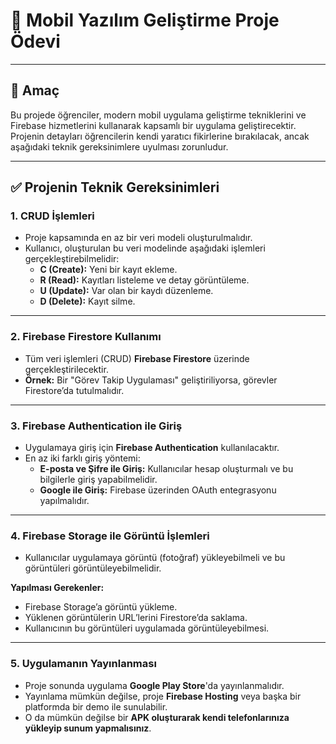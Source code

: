 # 📱 Mobil Yazılım Geliştirme Proje Ödevi

---

## 🎯 Amaç

Bu projede öğrenciler, modern mobil uygulama geliştirme tekniklerini ve Firebase hizmetlerini kullanarak kapsamlı bir uygulama geliştirecektir.  
Projenin detayları öğrencilerin kendi yaratıcı fikirlerine bırakılacak, ancak aşağıdaki teknik gereksinimlere uyulması zorunludur.

---

## ✅ Projenin Teknik Gereksinimleri

### 1. CRUD İşlemleri

- Proje kapsamında en az bir veri modeli oluşturulmalıdır.
- Kullanıcı, oluşturulan bu veri modelinde aşağıdaki işlemleri gerçekleştirebilmelidir:
  - **C (Create):** Yeni bir kayıt ekleme.
  - **R (Read):** Kayıtları listeleme ve detay görüntüleme.
  - **U (Update):** Var olan bir kaydı düzenleme.
  - **D (Delete):** Kayıt silme.

---

### 2. Firebase Firestore Kullanımı

- Tüm veri işlemleri (CRUD) **Firebase Firestore** üzerinde gerçekleştirilecektir.
- **Örnek:** Bir "Görev Takip Uygulaması" geliştiriliyorsa, görevler Firestore’da tutulmalıdır.

---

### 3. Firebase Authentication ile Giriş

- Uygulamaya giriş için **Firebase Authentication** kullanılacaktır.
- En az iki farklı giriş yöntemi:
  - **E-posta ve Şifre ile Giriş:** Kullanıcılar hesap oluşturmalı ve bu bilgilerle giriş yapabilmelidir.
  - **Google ile Giriş:** Firebase üzerinden OAuth entegrasyonu yapılmalıdır.

---

### 4. Firebase Storage ile Görüntü İşlemleri

- Kullanıcılar uygulamaya görüntü (fotoğraf) yükleyebilmeli ve bu görüntüleri görüntüleyebilmelidir.

**Yapılması Gerekenler:**
  - Firebase Storage’a görüntü yükleme.
  - Yüklenen görüntülerin URL’lerini Firestore’da saklama.
  - Kullanıcının bu görüntüleri uygulamada görüntüleyebilmesi.

---

### 5. Uygulamanın Yayınlanması

- Proje sonunda uygulama **Google Play Store**'da yayınlanmalıdır.
- Yayınlama mümkün değilse, proje **Firebase Hosting** veya başka bir platformda bir demo ile sunulabilir.  
- O da mümkün değilse bir **APK oluşturarak kendi telefonlarınıza yükleyip sunum yapmalısınız**.

